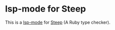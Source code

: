 # lsp-mode for Steep

This is a [lsp-mode](https://github.com/emacs-lsp/lsp-mode) for [Steep](https://github.com/soutaro/steep) (A Ruby type checker).
